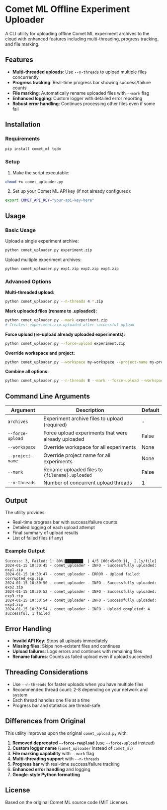 # Comet ML Offline Experiment Uploader

A CLI utility for uploading offline Comet ML experiment archives to the cloud with enhanced features including multi-threading, progress tracking, and file marking.

## Features

- **Multi-threaded uploads**: Use `--n-threads` to upload multiple files concurrently
- **Progress tracking**: Real-time progress bar showing success/failure counts
- **File marking**: Automatically rename uploaded files with `--mark` flag
- **Enhanced logging**: Custom logger with detailed error reporting
- **Robust error handling**: Continues processing other files even if some fail

## Installation

### Requirements

```bash
pip install comet_ml tqdm
```

### Setup

1. Make the script executable:
```bash
chmod +x comet_uploader.py
```

2. Set up your Comet ML API key (if not already configured):
```bash
export COMET_API_KEY="your-api-key-here"
```

## Usage

### Basic Usage

Upload a single experiment archive:
```bash
python comet_uploader.py experiment.zip
```

Upload multiple experiment archives:
```bash
python comet_uploader.py exp1.zip exp2.zip exp3.zip
```

### Advanced Options

**Multi-threaded upload:**
```bash
python comet_uploader.py --n-threads 4 *.zip
```

**Mark uploaded files (rename to .uploaded):**
```bash
python comet_uploader.py --mark experiment.zip
# Creates: experiment.zip.uploaded after successful upload
```

**Force upload (re-upload already uploaded experiments):**
```bash
python comet_uploader.py --force-upload experiment.zip
```

**Override workspace and project:**
```bash
python comet_uploader.py --workspace my-workspace --project-name my-project *.zip
```

**Combine all options:**
```bash
python comet_uploader.py --n-threads 8 --mark --force-upload --workspace production *.zip
```

## Command Line Arguments

| Argument | Description | Default |
|----------|-------------|---------|
| `archives` | Experiment archive files to upload (required) | - |
| `--force-upload` | Force upload experiments that were already uploaded | False |
| `--workspace` | Override workspace for all experiments | None |
| `--project-name` | Override project name for all experiments | None |
| `--mark` | Rename uploaded files to `{filename}.uploaded` | False |
| `--n-threads` | Number of concurrent upload threads | 1 |

## Output

The utility provides:
- Real-time progress bar with success/failure counts
- Detailed logging of each upload attempt
- Final summary of upload results
- List of failed files (if any)

### Example Output

```
Success: 3, Failed: 1: 80%|████████  | 4/5 [00:45<00:11,  2.1s/file]
2024-01-15 10:30:45 - comet_uploader - INFO - Successfully uploaded: exp1.zip
2024-01-15 10:30:47 - comet_uploader - ERROR - Upload failed: corrupted_exp.zip
2024-01-15 10:30:50 - comet_uploader - INFO - Successfully uploaded: exp2.zip
2024-01-15 10:30:52 - comet_uploader - INFO - Successfully uploaded: exp3.zip
2024-01-15 10:30:54 - comet_uploader - INFO - Successfully uploaded: exp4.zip
2024-01-15 10:30:54 - comet_uploader - INFO - Upload completed: 4 successful, 1 failed
```

## Error Handling

- **Invalid API Key**: Stops all uploads immediately
- **Missing files**: Skips non-existent files and continues
- **Upload failures**: Logs errors and continues with remaining files
- **Rename failures**: Counts as failed upload even if upload succeeded

## Threading Considerations

- Use `--n-threads` for faster uploads when you have multiple files
- Recommended thread count: 2-8 depending on your network and system
- Each thread handles one file at a time
- Progress bar and statistics are thread-safe

## Differences from Original

This utility improves upon the original `comet_upload.py` with:

1. **Removed deprecated `--force-reupload`** (use `--force-upload` instead)
2. **Custom logger name** (`comet_uploader` instead of `comet_ml`)
3. **File marking capability** with `--mark` flag
4. **Multi-threading support** with `--n-threads`
5. **Progress bar** with real-time success/failure tracking
6. **Enhanced error handling** and logging
7. **Google-style Python formatting**

## License

Based on the original Comet ML source code (MIT License).
